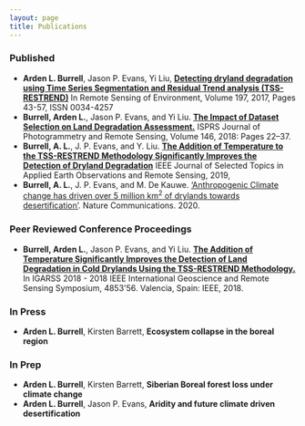 ```yaml
---
layout: page
title: Publications 
---
```

### Published   
 - **Arden L. Burrell**, Jason P. Evans, Yi Liu, [**Detecting dryland degradation using Time Series Segmentation and Residual Trend analysis (TSS-RESTREND)**](http://www.sciencedirect.com/science/article/pii/S0034425717302171) In Remote Sensing of Environment, Volume 197, 2017, Pages 43-57, ISSN 0034-4257
 - **Burrell, Arden L.**, Jason P. Evans, and Yi Liu. [**The Impact of Dataset Selection on Land Degradation Assessment.**](https://doi.org/10.1016/j.isprsjprs.2018.08.017) ISPRS Journal of Photogrammetry and Remote Sensing, Volume 146, 2018: Pages 22–37. 
 - **Burrell, A. L.**, J. P. Evans, and Y. Liu. [**The Addition of Temperature to the TSS-RESTREND Methodology Significantly Improves the Detection of Dryland Degradation**](https://doi.org/10.1109/JSTARS.2019.2906466) IEEE Journal of Selected Topics in Applied Earth Observations and Remote Sensing, 2019,
 - **Burrell, A. L.**, J. P. Evans, and M. De Kauwe. [‘Anthropogenic Climate change has driven over 5 million km<sup>2</sup> of drylands towards desertification’](https://doi.org/10.1038/s41467-020-17710-7). Nature Communications. 2020. 


### Peer Reviewed Conference Proceedings 
- **Burrell, Arden L.**, Jason P. Evans, and Yi Liu. [**The Addition of Temperature Significantly Improves the Detection of Land Degradation in Cold Drylands Using the TSS-RESTREND Methodology.**](https://doi.org/10.1109/IGARSS.2018.8519288) In IGARSS 2018 - 2018 IEEE International Geoscience and Remote Sensing Symposium, 4853'56. Valencia, Spain: IEEE, 2018.


### In Press
 - **Arden L. Burrell**, Kirsten Barrett, **Ecosystem collapse in the boreal region**
 
### In Prep
 - **Arden L. Burrell**, Kirsten Barrett, **Siberian Boreal forest loss under climate change**
 - **Arden L. Burrell**, Jason P. Evans, **Aridity and future climate driven desertification**

